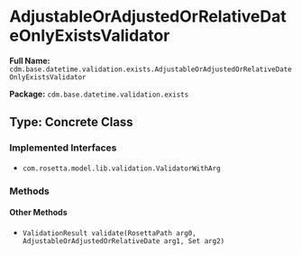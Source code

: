 # AdjustableOrAdjustedOrRelativeDateOnlyExistsValidator

**Full Name:** `cdm.base.datetime.validation.exists.AdjustableOrAdjustedOrRelativeDateOnlyExistsValidator`

**Package:** `cdm.base.datetime.validation.exists`

## Type: Concrete Class

### Implemented Interfaces

- `com.rosetta.model.lib.validation.ValidatorWithArg`

### Methods

#### Other Methods

- `ValidationResult validate(RosettaPath arg0, AdjustableOrAdjustedOrRelativeDate arg1, Set arg2)`

